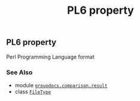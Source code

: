 ﻿---
title: PL6 property
second_title: GroupDocs.Comparison for Python via .NET API References
description: 
type: docs
url: /python-net/groupdocs.comparison.result/filetype/pl6/
is_root: false
weight: 1050
---

## PL6 property


Perl Programming Language format

### See Also
* module [`groupdocs.comparison.result`](../../)
* class [`FileType`](/comparison/python-net/groupdocs.comparison.result/filetype)
